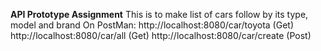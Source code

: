 **API Prototype Assignment**
This is to make list of cars follow by its type, model and brand
On PostMan:
http://localhost:8080/car/toyota (Get)
http://localhost:8080/car/all (Get)
http://localhost:8080/car/create (Post)

